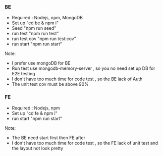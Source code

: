 ### BE

- Required : Nodejs, npm, MongoDB
- Set up "cd be & npm i"
- Seed "npm run seed"
- run test "npm run test"
- run test cov "npm run test:cov"
- run start "npm run start"

Note:

- I prefer use mongoDB for BE
- Run test use mongodb-memory-server , so you no need set up DB for E2E testing
- I don't have too much time for code test , so the BE lack of Auth
- The unit test cov must be above 90%

### FE

- Required : Nodejs, npm
- Set up "cd fe & npm i"
- run start "npm run start"

Note:

- The BE need start first then FE after
- I don't have too much time for code test , so the FE lack of unit test and the layout not look pretty
